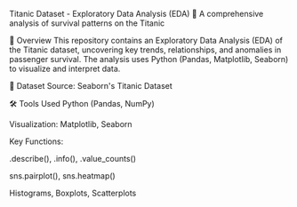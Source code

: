 Titanic Dataset - Exploratory Data Analysis (EDA)
🚢 A comprehensive analysis of survival patterns on the Titanic

📌 Overview
This repository contains an Exploratory Data Analysis (EDA) of the Titanic dataset, uncovering key trends, relationships, and anomalies in passenger survival. The analysis uses Python (Pandas, Matplotlib, Seaborn) to visualize and interpret data.

🔗 Dataset Source: Seaborn's Titanic Dataset

🛠 Tools Used
Python (Pandas, NumPy)

Visualization: Matplotlib, Seaborn

Key Functions:

.describe(), .info(), .value_counts()

sns.pairplot(), sns.heatmap()

Histograms, Boxplots, Scatterplots